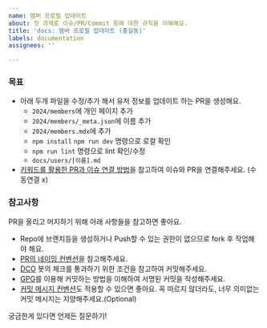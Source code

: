 ```yaml
---
name: 멤버 프로필 업데이트
about: 첫 과제로 이슈/PR/Commit 등에 대한 규칙을 이해해요.
title: 'docs: 멤버 프로필 업데이트 (홍길동)'
labels: documentation
assignees: ''

---
```


### 목표

- 아래 두개 파일을 수정/추가 해서 유저 정보를 업데이트 하는 PR을 생성해요.
  - `2024/members`에 개인 페이지 추가
  - `2024/members/_meta.json`에 이름 추가
  - `2024/members.mdx`에 추가
  - `npm install` `npm run dev` 명령으로 로컬 확인
  - `npm run lint` 명령으로 lint 확인/수정
  - `docs/users/[이름].md`
- [키워드를 활용한 PR과 이슈 연결 방법](https://docs.github.com/ko/issues/tracking-your-work-with-issues/linking-a-pull-request-to-an-issue#linking-a-pull-request-to-an-issue-using-a-keyword)을 참고하여 이슈와 PR을 연결해주세요. (수동연결 x)


### 참고사항

PR을 올리고 머지하기 위해 아래 사항들을 참고하면 좋아요.
- Repo에 브랜치등을 생성하거나 Push할 수 있는 권한이 없으므로 fork 후 작업해야 해요.
- [PR의 네이밍 컨벤션](https://flank.github.io/flank/pr_titles/)을 참고해주세요.
- [DCO](https://github.com/apps/dco) 봇의 체크를 통과하기 위한 조건을 참고하여 커밋해주세요.
- [GPG](https://www.44bits.io/ko/post/add-signing-key-to-git-commit-by-gpg)를 이용해 커밋하는 방법을 이해하여 서명된 커밋을 작성해주세요.
- [커밋 메시지 컨벤션](https://www.conventionalcommits.org/en/v1.0.0/)도 적용할 수 있으면 좋아요. 꼭 따르지 않더라도, 너무 의미없는 커밋 메시지는 지양해주세요.(Optional)

궁금한게 있다면 언제든 질문하기!
